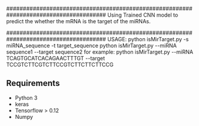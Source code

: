 ###################################################################################### 
Using Trained CNN model to predict the whether the mRNA is the target of the miRNAs.

######################################################################################
USAGE: 
    python isMirTarget.py -s miRNA_sequence -t target_sequence
    python isMirTarget.py --miRNA sequence1 --target sequence2 
    for example: python isMirTarget.py --miRNA  TCAGTGCATCACAGAACTTTGT --target TCCGTCTTCGTCTTCCGTCTTCTTCTTCCG
      

## Requirements

- Python 3
- keras
- Tensorflow > 0.12
- Numpy




